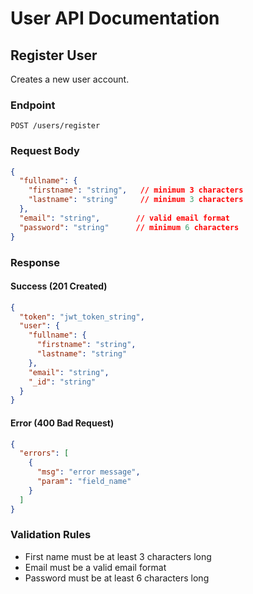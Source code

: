 # User API Documentation

## Register User
Creates a new user account.

### Endpoint
```
POST /users/register
```

### Request Body
```json
{
  "fullname": {
    "firstname": "string",   // minimum 3 characters
    "lastname": "string"     // minimum 3 characters
  },
  "email": "string",        // valid email format
  "password": "string"      // minimum 6 characters
}
```

### Response

#### Success (201 Created)
```json
{
  "token": "jwt_token_string",
  "user": {
    "fullname": {
      "firstname": "string",
      "lastname": "string"
    },
    "email": "string",
    "_id": "string"
  }
}
```

#### Error (400 Bad Request)
```json
{
  "errors": [
    {
      "msg": "error message",
      "param": "field_name"
    }
  ]
}
```

### Validation Rules
- First name must be at least 3 characters long
- Email must be a valid email format
- Password must be at least 6 characters long
